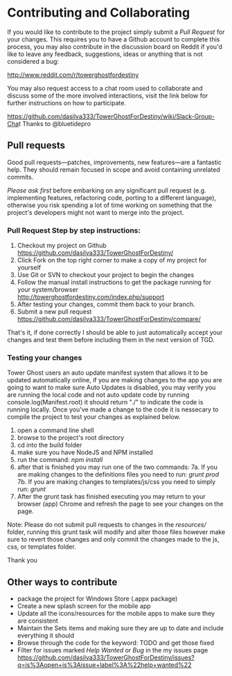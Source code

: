 # Contributing and Collaborating

If you would like to contribute to the project simply submit a *Pull Request* for your changes. This requires you to have a Github account to complete this process, you may also contribute in the discussion board on Reddit if you'd like to leave any feedback, suggestions, ideas or anything that is not considered a bug:

<http://www.reddit.com/r/towerghostfordestiny>

You may also request access to a chat room used to collaborate and discuss some of the more involved interactions, visit the link below for further instructions on how to participate.

<https://github.com/dasilva333/TowerGhostForDestiny/wiki/Slack-Group-Cha>t
Thanks to @bluetidepro

## Pull requests

Good pull requests—patches, improvements, new features—are a fantastic help. They should remain focused in scope and avoid containing unrelated commits.

*Please ask first* before embarking on any significant pull request (e.g. implementing features, refactoring code, porting to a different language), otherwise you risk spending a lot of time working on something that the project's developers might not want to merge into the project.

### Pull Request Step by step instructions:

1. Checkout my project on Github
https://github.com/dasilva333/TowerGhostForDestiny/
2. Click Fork on the top right corner to make a copy of my project for yourself
3. Use Git or SVN to checkout your project to begin the changes
4. Follow the manual install instructions to get the package running for your system/browser
http://towerghostfordestiny.com/index.php/support
5. After testing your changes, commit them back to your branch.
6. Submit a new pull request https://github.com/dasilva333/TowerGhostForDestiny/compare/

That's it, if done correctly I should be able to just automatically accept your changes and test them before including them in the next version of TGD.

### Testing your changes

Tower Ghost users an auto update manifest system that allows it to be updated automatically online, if you are making changes to the app you are going to want to make sure Auto Updates is disabled, you may verify you are running the local code and not auto update code by running console.log(Manifest.root) it should return "./" to indicate the code is running locally. Once you've made a change to the code it is nessecary to compile the project to test your changes as explained below.

1. open a command line shell
2. browse to the project's root directory
3. cd into the build folder
4. make sure you have NodeJS and NPM installed
5. run the command: *npm install*
6. after that is finished you may run one of the two commands:
7a. If you are making changes to the definitions files you need to run: *grunt prod*
7b. If you are making changes to templates/js/css you need to simply run: *grunt*
8. After the grunt task has finished executing you may return to your browser (app) Chrome and refresh the page to see your changes on the page.

Note: Please do not submit pull requests to changes in the *resources/* folder, running this grunt task will modify and alter those files however make sure to revert those changes and only commit the changes made to the js, css, or templates folder.

Thank you

## Other ways to contribute

- package the project for Windows Store (.appx package)
- Create a new splash screen for the mobile app
- Update all the icons/resources for the mobile apps to make sure they are consistent
- Maintain the Sets items and making sure they are up to date and include everything it should
- Browse through the code for the keyword: TODO and get those fixed
- Filter for issues marked *Help Wanted* or *Bug* in the my issues page <https://github.com/dasilva333/TowerGhostForDestiny/issues?q=is%3Aopen+is%3Aissue+label%3A%22help+wanted%22>

